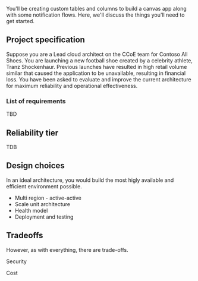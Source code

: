 
You'll be creating custom tables and columns to build a canvas app along with some notification flows. Here, we'll discuss the things you'll need to get started.

## Project specification

Suppose you are a Lead cloud architect on the CCoE team for Contoso All Shoes. You are launching a new football shoe created by a celebrity athlete, Tranz Shockenhaur. Previous launches have resulted in high retail volume similar that caused the application to be unavailable, resulting in financial loss. You have been asked to evaluate and improve the current architecture for maximum reliability and operational effectiveness.

### List of requirements

TBD

## Reliability tier

TDB

## Design choices

In an ideal architecture, you would build the most higly available and efficient environment possible. 

- Multi region - active-active
- Scale unit architecture
- Health model
- Deployment and testing


## Tradeoffs

However, as with everything, there are trade-offs.

Security

Cost

